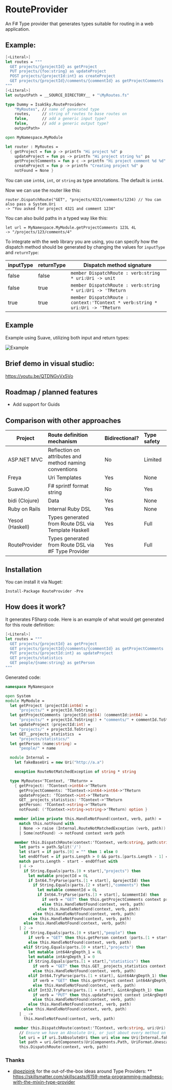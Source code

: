 # RouteProvider

An F# Type provider that generates types suitable for routing in a web application.

## Example: 

``` Fsharp
[<Literal>]
let routes = """
  GET projects/{projectId} as getProject
  PUT projects/{foo:string} as updateProject
  POST projects/{projectId:int} as createProject
  GET projects/{projectId}/comments/{commentId} as getProjectComments
"""
[<Literal>]
let outputPath = __SOURCE_DIRECTORY__ + "\MyRoutes.fs"

type Dummy = IsakSky.RouteProvider<
    "MyRoutes", // name of generated type
    routes,     // string of routes to base routes on
    false,      // add a generic input type?
    false,      // add a generic output type?
    outputPath>

open MyNamespace.MyModule

let router : MyRoutes =
  { getProject = fun p -> printfn "Hi project %d" p
    updateProject = fun ps -> printfn "Hi project string %s" ps
    getProjectComments = fun p c -> printfn "Hi project comment %d %d" p c
    createProject = fun p -> printfn "Creating project %d" p
    notFound = None }
```

You can use ```int64```, ```int```, or ```string``` as type annotations. The default is ```int64```.

Now we can use the router like this:

    router.DispatchRoute("GET", "projects/4321/comments/1234) // You can also pass a System.Uri
    -> "You asked for project 4321 and comment 1234"

You can also build paths in a typed way like this:

    let url = MyNamespace.MyModule.getProjectComments 123L 4L
    -> "/projects/123/comments/4"
    
To integrate with the web library you are using, you can specify how the dispatch method should be generated by changing the values for ```inputType``` and ```returnType```:


| inputType | returnType |Dispatch method signature                |
|-----------|------------|-----------------------------------------|
|   false   |   false    |```member DispatchRoute : verb:string * uri:Uri -> unit```|
|   false   |    true    |```member DispatchRoute : verb:string * uri:Uri -> 'TReturn``` |
|   true    |    true    |```member DispatchRoute : context:'TContext * verb:string * uri:Uri -> 'TReturn``` |



## Example

Example using Suave, utilizing both input and return types:

![Example](/demo.png?raw=true "Example")

## Brief demo in visual studio:

https://youtu.be/QTDNGyVx5Vo

## Roadmap / planned features
- Add support for Guids

## Comparison with other approaches

| Project         | Route definition mechanism                             | Bidirectional? | Type safety   |
|-----------------|:-------------------------------------------------------|:---------------|:--------------|
| ASP.NET MVC     | Reflection on attributes and method naming conventions | No             | Limited       |
| Freya           | Uri Templates                                          | Yes            | None          | 
| Suave.IO        | F# sprintf format string                               | No             | Yes           |
| bidi (Clojure)  | Data                                                   | Yes            | None          |
| Ruby on Rails   | Internal Ruby DSL                                      | Yes            | None          |
| Yesod (Haskell) | Types generated from Route DSL via Template Haskell    | Yes            | Full          |
| RouteProvider   | Types generated from Route DSL via #F Type Provider    | Yes            | Full          |

## Installation

You can install it via Nuget:

```Install-Package RouteProvider -Pre```

## How does it work?

It generates FSharp code. Here is an example of what would get generated for this route definition:

```FSharp
[<Literal>]
let routes = """
  GET projects/{projectId} as getProject
  GET projects/{projectId}/comments/{commentId} as getProjectComments
  PUT projects/{projectId:int} as updateProject
  GET projects/statistics
  GET people/{name:string} as getPerson
"""
```

Generated code:

```FSharp
namespace MyNamespace

open System
module MyModule =
  let getProject (projectId:int64) =
      "projects/" + projectId.ToString()
  let getProjectComments (projectId:int64) (commentId:int64) =
      "projects/" + projectId.ToString() + "comments/" + commentId.ToString()
  let updateProject (projectId:int) =
      "projects/" + projectId.ToString()
  let GET__projects_statistics  =
      "projects/statistics/"
  let getPerson (name:string) =
      "people/" + name

  module Internal =
    let fakeBaseUri = new Uri("http://a.a")

    exception RouteNotMatchedException of string * string

  type MyRoutes<'TContext, 'TReturn> =
    { getProject: 'TContext->int64->'TReturn
      getProjectComments: 'TContext->int64->int64->'TReturn
      updateProject: 'TContext->int->'TReturn
      GET__projects_statistics: 'TContext->'TReturn
      getPerson: 'TContext->string->'TReturn
      notFound: ('TContext->string->string->'TReturn) option }

    member inline private this.HandleNotFound(context, verb, path) =
      match this.notFound with
      | None -> raise (Internal.RouteNotMatchedException (verb, path))
      | Some(notFound) -> notFound context verb path

    member this.DispatchRoute(context:'TContext, verb:string, path:string) : 'TReturn =
      let parts = path.Split('/')
      let start = if parts.[0] = "" then 1 else 0
      let endOffset = if parts.Length > 0 && parts.[parts.Length - 1] = "" then 1 else 0
      match parts.Length - start - endOffset with
      | 4 ->
        if String.Equals(parts.[0 + start],"projects") then
          let mutable projectId = 0L
          if Int64.TryParse(parts.[1 + start], &projectId) then
            if String.Equals(parts.[2 + start],"comments") then
              let mutable commentId = 0L
              if Int64.TryParse(parts.[3 + start], &commentId) then
                if verb = "GET" then this.getProjectComments context projectId commentId
                else this.HandleNotFound(context, verb, path)
              else this.HandleNotFound(context, verb, path)
            else this.HandleNotFound(context, verb, path)
          else this.HandleNotFound(context, verb, path)
        else this.HandleNotFound(context, verb, path)
      | 2 ->
        if String.Equals(parts.[0 + start],"people") then
          if verb = "GET" then this.getPerson context (parts.[1 + start])
          else this.HandleNotFound(context, verb, path)
        elif String.Equals(parts.[0 + start],"projects") then
          let mutable int64ArgDepth_1 = 0L
          let mutable intArgDepth_1 = 0
          if String.Equals(parts.[1 + start],"statistics") then
            if verb = "GET" then this.GET__projects_statistics context
            else this.HandleNotFound(context, verb, path)
          elif Int64.TryParse(parts.[1 + start], &int64ArgDepth_1) then
            if verb = "GET" then this.getProject context int64ArgDepth_1
            else this.HandleNotFound(context, verb, path)
          elif Int32.TryParse(parts.[1 + start], &intArgDepth_1) then
            if verb = "PUT" then this.updateProject context intArgDepth_1
            else this.HandleNotFound(context, verb, path)
          else this.HandleNotFound(context, verb, path)
        else this.HandleNotFound(context, verb, path)
      | _ ->
        this.HandleNotFound(context, verb, path)

    member this.DispatchRoute(context:'TContext, verb:string, uri:Uri) : 'TReturn =
      // Ensure we have an Absolute Uri, or just about every method on Uri chokes
      let uri = if uri.IsAbsoluteUri then uri else new Uri(Internal.fakeBaseUri, uri)
      let path = uri.GetComponents(UriComponents.Path, UriFormat.Unescaped)
      this.DispatchRoute(context, verb, path)
```

### Thanks

* [@pezipink](https://github.com/pezipink) for the out-of-the-box ideas around Type Providers:
** https://skillsmatter.com/skillscasts/6159-meta-programming-madness-with-the-mixin-type-provider
